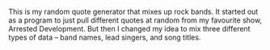 This is my random quote generator that mixes up rock bands. 
It started out as a program to just pull different quotes at random from my favourite show, Arrested Development. 
But then I changed my idea to mix three different types of data – band names, lead singers, and song titles.
